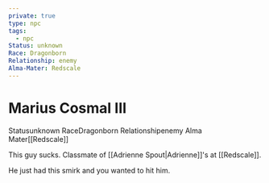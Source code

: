 ```yaml
---
private: true
type: npc
tags:
  - npc
Status: unknown
Race: Dragonborn
Relationship: enemy
Alma-Mater: Redscale
---
```


# Marius Cosmal III

<span class="dataview inline-field"><span class="inline-field-key">Status</span><span class="inline-field-value">unknown</span></span>
<span class="dataview inline-field"><span class="inline-field-key">Race</span><span class="inline-field-value">Dragonborn</span></span>
<span class="dataview inline-field"><span class="inline-field-key">Relationship</span><span class="inline-field-value">enemy</span></span>
<span class="dataview inline-field"><span class="inline-field-key">Alma Mater</span><span class="inline-field-value">[[Redscale]]</span></span>

This guy sucks. Classmate of [[Adrienne Spout|Adrienne]]'s at [[Redscale]]. 

He just had this smirk and you wanted to hit him.